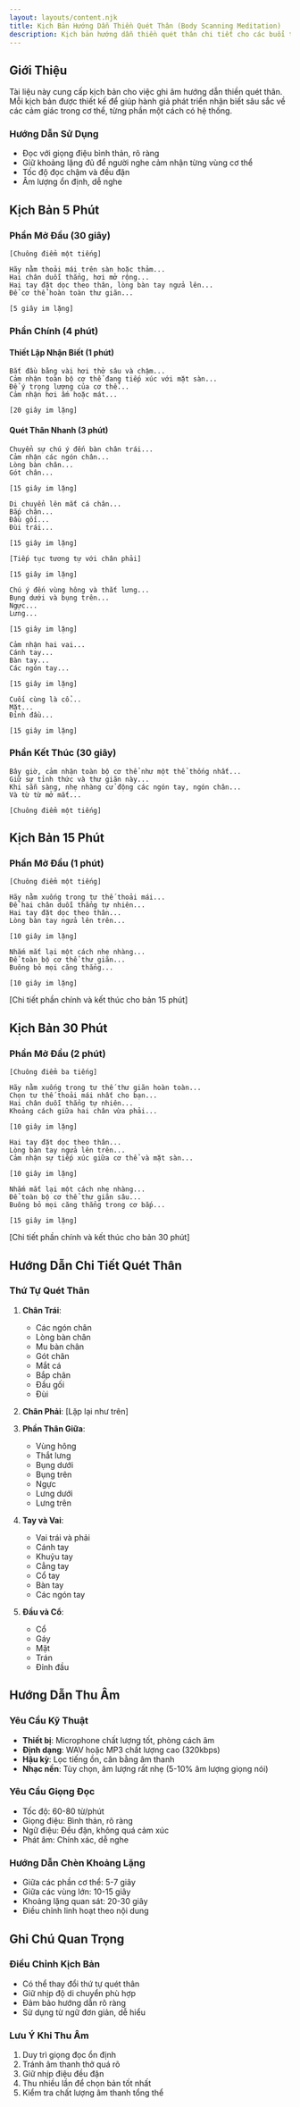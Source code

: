 ```yaml
---
layout: layouts/content.njk
title: Kịch Bản Hướng Dẫn Thiền Quét Thân (Body Scanning Meditation)
description: Kịch bản hướng dẫn thiền quét thân chi tiết cho các buổi thực hành 5, 15 và 30 phút
---
```


## Giới Thiệu

Tài liệu này cung cấp kịch bản cho việc ghi âm hướng dẫn thiền quét thân. Mỗi kịch bản được thiết kế để giúp hành giả phát triển nhận biết sâu sắc về các cảm giác trong cơ thể, từng phần một cách có hệ thống.

### Hướng Dẫn Sử Dụng
- Đọc với giọng điệu bình thản, rõ ràng
- Giữ khoảng lặng đủ để người nghe cảm nhận từng vùng cơ thể
- Tốc độ đọc chậm và đều đặn
- Âm lượng ổn định, dễ nghe

## Kịch Bản 5 Phút

### Phần Mở Đầu (30 giây)
```
[Chuông điểm một tiếng]

Hãy nằm thoải mái trên sàn hoặc thảm...
Hai chân duỗi thẳng, hơi mở rộng...
Hai tay đặt dọc theo thân, lòng bàn tay ngửa lên...
Để cơ thể hoàn toàn thư giãn...

[5 giây im lặng]
```

### Phần Chính (4 phút)

#### Thiết Lập Nhận Biết (1 phút)
```
Bắt đầu bằng vài hơi thở sâu và chậm...
Cảm nhận toàn bộ cơ thể đang tiếp xúc với mặt sàn...
Để ý trọng lượng của cơ thể...
Cảm nhận hơi ấm hoặc mát...

[20 giây im lặng]
```

#### Quét Thân Nhanh (3 phút)
```
Chuyển sự chú ý đến bàn chân trái...
Cảm nhận các ngón chân...
Lòng bàn chân...
Gót chân...

[15 giây im lặng]

Di chuyển lên mắt cá chân...
Bắp chân...
Đầu gối...
Đùi trái...

[15 giây im lặng]

[Tiếp tục tương tự với chân phải]

[15 giây im lặng]

Chú ý đến vùng hông và thắt lưng...
Bụng dưới và bụng trên...
Ngực...
Lưng...

[15 giây im lặng]

Cảm nhận hai vai...
Cánh tay...
Bàn tay...
Các ngón tay...

[15 giây im lặng]

Cuối cùng là cổ...
Mặt...
Đỉnh đầu...

[15 giây im lặng]
```

### Phần Kết Thúc (30 giây)
```
Bây giờ, cảm nhận toàn bộ cơ thể như một thể thống nhất...
Giữ sự tỉnh thức và thư giãn này...
Khi sẵn sàng, nhẹ nhàng cử động các ngón tay, ngón chân...
Và từ từ mở mắt...

[Chuông điểm một tiếng]
```

## Kịch Bản 15 Phút

### Phần Mở Đầu (1 phút)
```
[Chuông điểm một tiếng]

Hãy nằm xuống trong tư thế thoải mái...
Để hai chân duỗi thẳng tự nhiên...
Hai tay đặt dọc theo thân...
Lòng bàn tay ngửa lên trên...

[10 giây im lặng]

Nhắm mắt lại một cách nhẹ nhàng...
Để toàn bộ cơ thể thư giãn...
Buông bỏ mọi căng thẳng...

[10 giây im lặng]
```

[Chi tiết phần chính và kết thúc cho bản 15 phút]

## Kịch Bản 30 Phút

### Phần Mở Đầu (2 phút)
```
[Chuông điểm ba tiếng]

Hãy nằm xuống trong tư thế thư giãn hoàn toàn...
Chọn tư thế thoải mái nhất cho bạn...
Hai chân duỗi thẳng tự nhiên...
Khoảng cách giữa hai chân vừa phải...

[10 giây im lặng]

Hai tay đặt dọc theo thân...
Lòng bàn tay ngửa lên trên...
Cảm nhận sự tiếp xúc giữa cơ thể và mặt sàn...

[10 giây im lặng]

Nhắm mắt lại một cách nhẹ nhàng...
Để toàn bộ cơ thể thư giãn sâu...
Buông bỏ mọi căng thẳng trong cơ bắp...

[15 giây im lặng]
```

[Chi tiết phần chính và kết thúc cho bản 30 phút]

## Hướng Dẫn Chi Tiết Quét Thân

### Thứ Tự Quét Thân
1. **Chân Trái**:
   - Các ngón chân
   - Lòng bàn chân
   - Mu bàn chân
   - Gót chân
   - Mắt cá
   - Bắp chân
   - Đầu gối
   - Đùi

2. **Chân Phải**: 
   [Lặp lại như trên]

3. **Phần Thân Giữa**:
   - Vùng hông
   - Thắt lưng
   - Bụng dưới
   - Bụng trên
   - Ngực
   - Lưng dưới
   - Lưng trên

4. **Tay và Vai**:
   - Vai trái và phải
   - Cánh tay
   - Khuỷu tay
   - Cẳng tay
   - Cổ tay
   - Bàn tay
   - Các ngón tay

5. **Đầu và Cổ**:
   - Cổ
   - Gáy
   - Mặt
   - Trán
   - Đỉnh đầu

## Hướng Dẫn Thu Âm

### Yêu Cầu Kỹ Thuật
- **Thiết bị**: Microphone chất lượng tốt, phòng cách âm
- **Định dạng**: WAV hoặc MP3 chất lượng cao (320kbps)
- **Hậu kỳ**: Lọc tiếng ồn, cân bằng âm thanh
- **Nhạc nền**: Tùy chọn, âm lượng rất nhẹ (5-10% âm lượng giọng nói)

### Yêu Cầu Giọng Đọc
- Tốc độ: 60-80 từ/phút
- Giọng điệu: Bình thản, rõ ràng
- Ngữ điệu: Đều đặn, không quá cảm xúc
- Phát âm: Chính xác, dễ nghe

### Hướng Dẫn Chèn Khoảng Lặng
- Giữa các phần cơ thể: 5-7 giây
- Giữa các vùng lớn: 10-15 giây
- Khoảng lặng quan sát: 20-30 giây
- Điều chỉnh linh hoạt theo nội dung

## Ghi Chú Quan Trọng

### Điều Chỉnh Kịch Bản
- Có thể thay đổi thứ tự quét thân
- Giữ nhịp độ di chuyển phù hợp
- Đảm bảo hướng dẫn rõ ràng
- Sử dụng từ ngữ đơn giản, dễ hiểu

### Lưu Ý Khi Thu Âm
1. Duy trì giọng đọc ổn định
2. Tránh âm thanh thở quá rõ
3. Giữ nhịp điệu đều đặn
4. Thu nhiều lần để chọn bản tốt nhất
5. Kiểm tra chất lượng âm thanh tổng thể

